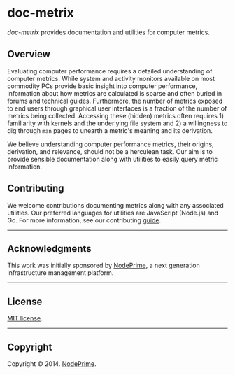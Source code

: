 doc-metrix
==========

_doc-metrix_ provides documentation and utilities for computer metrics.


## Overview

Evaluating computer performance requires a detailed understanding of computer metrics. While system and activity monitors available on most commodity PCs provide basic insight into computer performance, information about how metrics are calculated is sparse and often buried in forums and technical guides. Furthermore, the number of metrics exposed to end users through graphical user interfaces is a fraction of the number of metrics being collected. Accessing these (hidden) metrics often requires 1) familiarity with kernels and the underlying file system and 2) a willingness to dig through `man` pages to unearth a metric's meaning and its derivation.

We believe understanding computer performance metrics, their origins, derivation, and relevance, should not be a herculean task. Our aim is to provide sensible documentation along with utilities to easily query metric information.


## Contributing

We welcome contributions documenting metrics along with any associated utilities. Our preferred languages for utilities are JavaScript (Node.js) and Go. For more information, see our contributing [guide](https://github.com/doc-metrix/contributing).


---
## Acknowledgments

This work was initially sponsored by [NodePrime](http://nodeprime.com), a next generation infrastructure management platform.


---
## License

[MIT license](http://opensource.org/licenses/MIT). 


---
## Copyright

Copyright &copy; 2014. [NodePrime](http://nodeprime.com).

